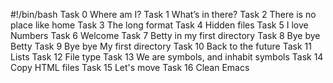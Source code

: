 #!/bin/bash
Task 0 Where am I?
Task 1 What’s in there?
Task 2 There is no place like home
Task 3 The long format
Task 4 Hidden files
Task 5 I love Numbers
Task 6 Welcome
Task 7 Betty in my first directory
Task 8 Bye bye Betty
Task 9 Bye bye My first directory
Task 10 Back to the future
Task 11 Lists
Task 12 File type
Task 13 We are symbols, and inhabit symbols
Task 14 Copy HTML files
Task 15 Let's move
Task 16 Clean Emacs
